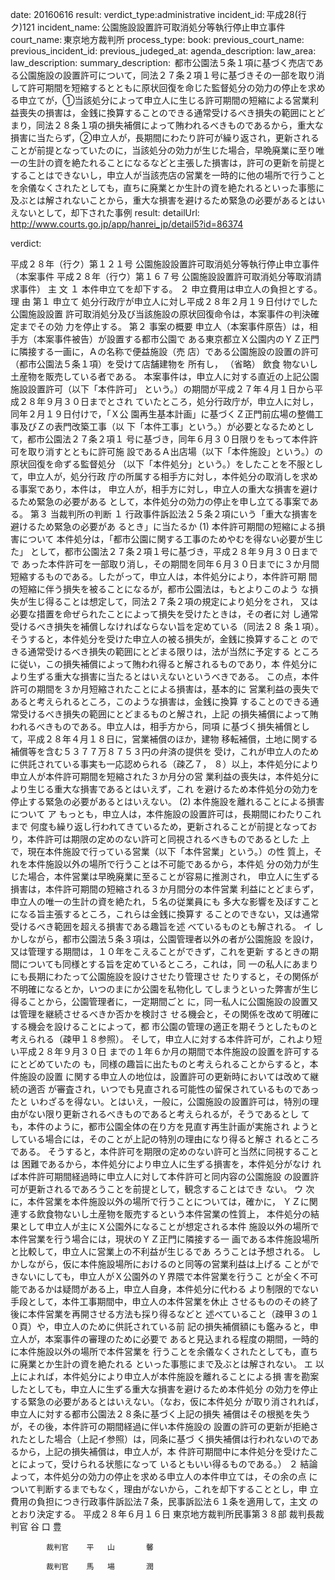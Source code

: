 
date: 20160616
result: 
verdict_type:administrative
incident_id: 平成28(行ク)121
incident_name: 公園施設設置許可取消処分等執行停止申立事件
court_name: 東京地方裁判所
process_type:
book: 
previous_court_name:
previous_incident_id:
previous_judeged_at:
agenda_description: 
law_area: 
law_description: 
summary_description:  都市公園法５条１項に基づく売店である公園施設の設置許可について，同法２７条２項１号に基づきその一部を取り消して許可期間を短縮するとともに原状回復を命じた監督処分の効力の停止を求める申立てが，①当該処分によって申立人に生じる許可期間の短縮による営業利益喪失の損害は，金銭に換算することのできる通常受けるべき損失の範囲にとどまり，同法２８条１項の損失補償によって賄われるべきものであるから，重大な損害に当たらず，②申立人が，長期間にわたり許可が繰り返され，更新されることが前提となっていたのに，当該処分の効力が生じた場合，早晩廃業に至り唯一の生計の資を絶たれることになるなどと主張した損害は，許可の更新を前提とすることはできないし，申立人が当該売店の営業を一時的に他の場所で行うことを余儀なくされたとしても，直ちに廃業とか生計の資を絶たれるといった事態に及ぶとは解されないことから，重大な損害を避けるため緊急の必要があるとはいえないとして，却下された事例
result: 
detailUrl: http://www.courts.go.jp/app/hanrei_jp/detail5?id=86374

verdict:

平成２８年（行ク）第１２１号 公園施設設置許可取消処分等執行停止申立事件 
（本案事件 平成２８年（行ウ）第１６７号 公園施設設置許可取消処分等取消請
求事件） 
主         文 
１ 本件申立てを却下する。 
２ 申立費用は申立人の負担とする。 
理         由 
第１ 申立て 
 処分行政庁が申立人に対し平成２８年２月１９日付けでした公園施設設置
許可取消処分及び当該施設の原状回復命令は，本案事件の判決確定までその効
力を停止する。 
第２ 事案の概要 
 申立人（本案事件原告）は，相手方（本案事件被告）が設置する都市公園で
ある東京都立Ｘ公園内のＹＺ正門に隣接する一画に，Ａの名称で便益施設（売
店）である公園施設の設置の許可（都市公園法５条１項）を受けて店舗建物を
所有し，                        （省略）                         飲食
物ないし土産物を販売している者である。 
 本案事件は，申立人に対する直近の上記公園施設設置許可（以下「本件許可」
という。）の期間が平成２７年４月１日から平成２８年９月３０日までとされ
ていたところ，処分行政庁が，申立人に対し，同年２月１９日付けで，「Ｘ公
園再生基本計画」に基づくＺ正門前広場の整備工事及びＺの表門改築工事（以
下「本件工事」という。）が必要となるためとして，都市公園法２７条２項１
号に基づき，同年６月３０日限りをもって本件許可を取り消すとともに許可施
設であるＡ出店場（以下「本件施設」という。）の原状回復を命ずる監督処分
（以下「本件処分」という。）をしたことを不服として，申立人が，処分行政
庁の所属する相手方に対し，本件処分の取消しを求める事案であり，本件は，
申立人が，相手方に対し，申立人の重大な損害を避けるため緊急の必要がある
として，本件処分の効力の停止を申し立てる事案である。 
第３ 当裁判所の判断 
１ 行政事件訴訟法２５条２項にいう「重大な損害を避けるため緊急の必要があ
るとき」に当たるか 
(1) 本件許可期間の短縮による損害について 
 本件処分は，「都市公園に関する工事のためやむを得ない必要が生じた」
として，都市公園法２７条２項１号に基づき，平成２８年９月３０日までで
あった本件許可を一部取り消し，その期間を同年６月３０日までに３か月間
短縮するものである。したがって，申立人は，本件処分により，本件許可期
間の短縮に伴う損失を被ることになるが，都市公園法は，もとよりこのよう
な損失が生じ得ることは想定して，同法２７条２項の規定により処分をされ，
又は必要な措置を命ぜられたことによって損失を受けたときは，その者に対
し通常受けるべき損失を補償しなければならない旨を定めている（同法２８
条１項）。 
 そうすると，本件処分を受けた申立人の被る損失が，金銭に換算すること
のできる通常受けるべき損失の範囲にとどまる限りは，法が当然に予定する
ところに従い，この損失補償によって賄われ得ると解されるものであり，本
件処分により生ずる重大な損害に当たるとはいえないというべきである。 
 この点，本件許可の期間を３か月短縮されたことによる損害は，基本的に
営業利益の喪失であると考えられるところ，このような損害は，金銭に換算
することのできる通常受けるべき損失の範囲にとどまるものと解され，上記
の損失補償によって賄われるべきものである。申立人は，相手方から，同項
に基づく損失補償として，平成２８年４月１８日に，営業補償のほか，建物
移転補償，土地に関する補償等を含む５３７７万８７５３円の弁済の提供を
受け，これが申立人のために供託されている事実も一応認められる（疎乙７，
８）以上，本件処分により申立人が本件許可期間を短縮された３か月分の営
業利益の喪失は，本件処分により生じる重大な損害であるとはいえず，これ
を避けるため本件処分の効力を停止する緊急の必要があるとはいえない。 
(2) 本件施設を離れることによる損害について 
ア もっとも，申立人は，本件施設の設置許可は，長期間にわたりこれまで
何度も繰り返し行われてきているため，更新されることが前提となってお
り，本件許可は期限の定めのない許可と同視されるべきものであるとした
上で，現在本件施設で行っている営業（以下「本件営業」という。）の性
質上，それを本件施設以外の場所で行うことは不可能であるから，本件処
分の効力が生じた場合，本件営業は早晩廃業に至ることが容易に推測され，
申立人に生ずる損害は，本件許可期間の短縮される３か月間分の本件営業
利益にとどまらず，申立人の唯一の生計の資を絶たれ，５名の従業員にも
多大な影響を及ぼすことになる旨主張するところ，これらは金銭に換算す
ることのできない，又は通常受けるべき範囲を超える損害である趣旨を述
べているものとも解される。 
イ しかしながら，都市公園法５条３項は，公園管理者以外の者が公園施設
を設け，又は管理する期間は，１０年をこえることができず，これを更新
するときの期間についても同様とする旨を定めているところ，これは，同
一の私人にあまりにも長期にわたって公園施設を設けさせたり管理させ
たりすると，その関係が不明確になるとか，いつのまにか公園を私物化し
てしまうといった弊害が生じ得ることから，公園管理者に，一定期間ごと
に，同一私人に公園施設の設置又は管理を継続させるべきか否かを検討さ
せる機会と，その関係を改めて明確にする機会を設けることによって，都
市公園の管理の適正を期そうとしたものと考えられる（疎甲１８参照）。
そして，申立人に対する本件許可が，これより短い平成２８年９月３０日
までの１年６か月の期間で本件施設の設置を許可するにとどめていたの
も，同様の趣旨に出たものと考えられることからすると，本件施設の設置
に関する申立人の地位は，設置許可の更新時においては改めて継続の適否
が審査され，いつでも見直される可能性の留保されているものであったと
いわざるを得ない。とはいえ，一般に，公園施設の設置許可は，特別の理
由がない限り更新されるべきものであると考えられるが，そうであるとし
ても，本件のように，都市公園全体の在り方を見直す再生計画が実施され
ようとしている場合には，そのことが上記の特別の理由になり得ると解さ
れるところである。 
 そうすると，本件許可を期限の定めのない許可と当然に同視することは
困難であるから，本件処分により申立人に生ずる損害を，本件処分がなけ
れば本件許可期間経過時に申立人に対して本件許可と同内容の公園施設
の設置許可が更新されるであろうことを前提として，観念することはでき
ない。 
ウ 次に，本件営業を本件施設以外の場所で行うことについては，確かに，
ＹＺに関連する飲食物ないし土産物を販売するという本件営業の性質上，
本件処分の結果として申立人が主にＸ公園外になることが想定される本件
施設以外の場所で本件営業を行う場合には，現状のＹＺ正門に隣接する一
画である本件施設場所と比較して，申立人に営業上の不利益が生じるであ
ろうことは予想される。 
 しかしながら，仮に本件施設場所におけるのと同等の営業利益は上げる
ことができないにしても，申立人がＸ公園外のＹ界隈で本件営業を行うこ
とが全く不可能であるかは疑問がある上，申立人自身，本件処分に代わる
より制限的でない手段として，本件工事期間中，申立人の本件営業を休止
させるもののその終了後に本件営業を再開させる方法も採り得るなどと
述べていること（疎甲３の１０頁）や，申立人のために供託されている前
記の損失補償額にも鑑みると，申立人が，本案事件の審理のために必要で
あると見込まれる程度の期間，一時的に本件施設以外の場所で本件営業を
行うことを余儀なくされたとしても，直ちに廃業とか生計の資を絶たれる
といった事態にまで及ぶとは解されない。 
エ 以上によれば，本件処分により申立人が本件施設を離れることによる損
害を勘案したとしても，申立人に生ずる重大な損害を避けるため本件処分
の効力を停止する緊急の必要があるとはいえない。（なお，仮に本件処分
が取り消されれば，申立人に対する都市公園法２８条に基づく上記の損失
補償はその根拠を失うが，その後，本件許可の期間経過に伴い本件施設の
設置の許可の更新が拒絶されたとした場合（上記イ参照）は，同条に基づ
く損失補償は行われないのであるから，上記の損失補償は，申立人が，本
件許可期間中に本件処分を受けたことによって，受けられる状態になって
いるともいい得るものである。） 
２ 結論 
 よって，本件処分の効力の停止を求める申立人の本件申立ては，その余の点
について判断するまでもなく，理由がないから，これを却下することとし，申
立費用の負担につき行政事件訴訟法７条，民事訴訟法６１条を適用して，主文
のとおり決定する。 
   平成２８年６月１６日 
      東京地方裁判所民事第３８部 
         裁判長裁判官    谷   口       豊 
 
            裁判官    平   山       馨 
 
            裁判官    馬   場       潤 
 

                    